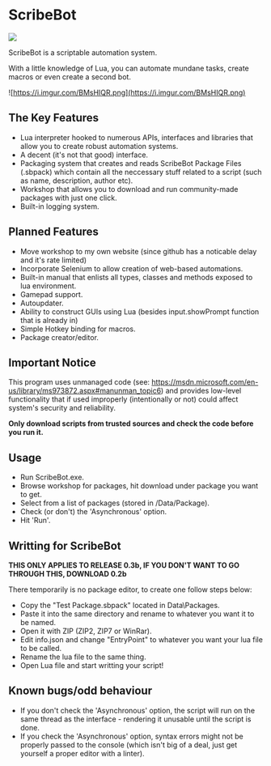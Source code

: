 # ScribeBot
![](https://i.imgur.com/nPWbUCM.png) 

ScribeBot is a scriptable automation system.

With a little knowledge of Lua, you can automate mundane tasks, create macros or even create a second bot.

![https://i.imgur.com/BMsHIQR.png](https://i.imgur.com/BMsHIQR.png)

## The Key Features
- Lua interpreter hooked to numerous APIs, interfaces and libraries that allow you to create robust automation systems.
- A decent (it's not that good) interface.
- Packaging system that creates and reads ScribeBot Package Files (.sbpack) which contain all the neccessary stuff related to a script (such as name, description, author etc).
- Workshop that allows you to download and run community-made packages with just one click.
- Built-in logging system.

## Planned Features
- Move workshop to my own website (since github has a noticable delay and it's rate limited)
- Incorporate Selenium to allow creation of web-based automations.
- Built-in manual that enlists all types, classes and methods exposed to lua environment.
- Gamepad support.
- Autoupdater.
- Ability to construct GUIs using Lua (besides input.showPrompt function that is already in)
- Simple Hotkey binding for macros.
- Package creator/editor.

## Important Notice
This program uses unmanaged code (see: https://msdn.microsoft.com/en-us/library/ms973872.aspx#manunman_topic6) and provides low-level functionality that if used improperly (intentionally or not) could affect system's security and reliability. 

**Only download scripts from trusted sources and check the code before you run it.**

## Usage
- Run ScribeBot.exe.
- Browse workshop for packages, hit download under package you want to get.
- Select from a list of packages (stored in /Data/Package).
- Check (or don't) the 'Asynchronous' option.
- Hit 'Run'.

## Writting for ScribeBot
**THIS ONLY APPLIES TO RELEASE 0.3b, IF YOU DON'T WANT TO GO THROUGH THIS, DOWNLOAD 0.2b**

There temporarily is no package editor, to create one follow steps below:
- Copy the "Test Package.sbpack" located in Data\Packages.
- Paste it into the same directory and rename to whatever you want it to be named.
- Open it with ZIP (ZIP2, ZIP7 or WinRar).
- Edit info.json and change "EntryPoint" to whatever you want your lua file to be called.
- Rename the lua file to the same thing.
- Open Lua file and start writting your script!

## Known bugs/odd behaviour
- If you don't check the 'Asynchronous' option, the script will run on the same thread as the interface - rendering it unusable until the script is done.
- If you check the 'Asynchronous' option, syntax errors might not be properly passed to the console (which isn't big of a deal, just get yourself a proper editor with a linter).

